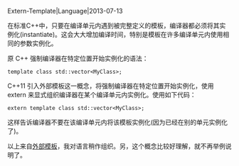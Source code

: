 Extern-Template|Language|2013-07-13

在标准C++中，只要在编译单元内遇到被完整定义的模板，编译器都必须将其实例化(instantiate)。这会大大增加编译时间，特别是模板在许多编译单元内使用相同的参数实例化。

原 C++ 强制编译器在特定位置开始实例化的语法：

    template class std::vector<MyClass>;

C++11 引入外部模板这一概念，将强制编译器在特定位置开始实例化，使用 extern 来显式组织编译器在某个编译单元内实例化。使用如下代码：

    extern template class std::vector<MyClass>;

这样告诉编译器不要在该编译单元内将该模板实例化(因为已经在别的单元实例化了)。


以上来自[外部模板](http://zh.wikipedia.org/wiki/C%2B%2B11#.E5.A4.96.E9.83.A8.E6.A8.A1.E6.9D.BF)，我对语言稍作组织。另，这个概念比较好理解，就不再举例说明了。

